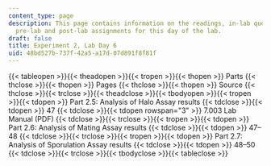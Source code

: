 ```yaml
---
content_type: page
description: This page contains information on the readings, in-lab questions, and
  pre-lab and post-lab assignments for this day of the lab.
draft: false
title: Experiment 2, Lab Day 6
uid: 48bd527b-737f-42a5-a17d-07d891f8f81f
---
```

{{< tableopen >}}{{< theadopen >}}{{< tropen >}}{{< thopen >}}
Parts
{{< thclose >}}{{< thopen >}}
Pages
{{< thclose >}}{{< thopen >}}
Source
{{< thclose >}}{{< trclose >}}{{< theadclose >}}{{< tbodyopen >}}{{< tropen >}}{{< tdopen >}}
Part 2.5: Analysis of Halo Assay results
{{< tdclose >}}{{< tdopen >}}
47
{{< tdclose >}}{{< tdopen rowspan="3" >}}
7.003 Lab Manual (PDF)
{{< tdclose >}}{{< trclose >}}{{< tropen >}}{{< tdopen >}}
Part 2.6: Analysis of Mating Assay results
{{< tdclose >}}{{< tdopen >}}
47–48
{{< tdclose >}}{{< trclose >}}{{< tropen >}}{{< tdopen >}}
Part 2.7: Analysis of Sporulation Assay results
{{< tdclose >}}{{< tdopen >}}
48–50
{{< tdclose >}}{{< trclose >}}{{< tbodyclose >}}{{< tableclose >}}